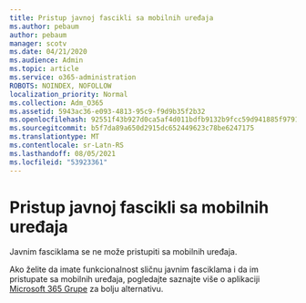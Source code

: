 ```yaml
---
title: Pristup javnoj fascikli sa mobilnih uređaja
ms.author: pebaum
author: pebaum
manager: scotv
ms.date: 04/21/2020
ms.audience: Admin
ms.topic: article
ms.service: o365-administration
ROBOTS: NOINDEX, NOFOLLOW
localization_priority: Normal
ms.collection: Adm_O365
ms.assetid: 5943ac36-e093-4813-95c9-f9d9b35f2b32
ms.openlocfilehash: 92551f43b927d0ca5af4d011bdfb9132b9fcc59d941885f9791ac23c1d69e498
ms.sourcegitcommit: b5f7da89a650d2915dc652449623c78be6247175
ms.translationtype: MT
ms.contentlocale: sr-Latn-RS
ms.lasthandoff: 08/05/2021
ms.locfileid: "53923361"
---
```

# <a name="public-folder-access-from-mobile-devices"></a>Pristup javnoj fascikli sa mobilnih uređaja

Javnim fasciklama se ne može pristupiti sa mobilnih uređaja.
  
Ako želite da imate funkcionalnost sličnu javnim fasciklama i da im pristupate sa mobilnih uređaja, pogledajte saznajte više o aplikaciji [Microsoft 365 Grupe](https://support.office.com/article/learn-about-office-365-groups-b565caa1-5c40-40ef-9915-60fdb2d97fa2) za bolju alternativu.
  